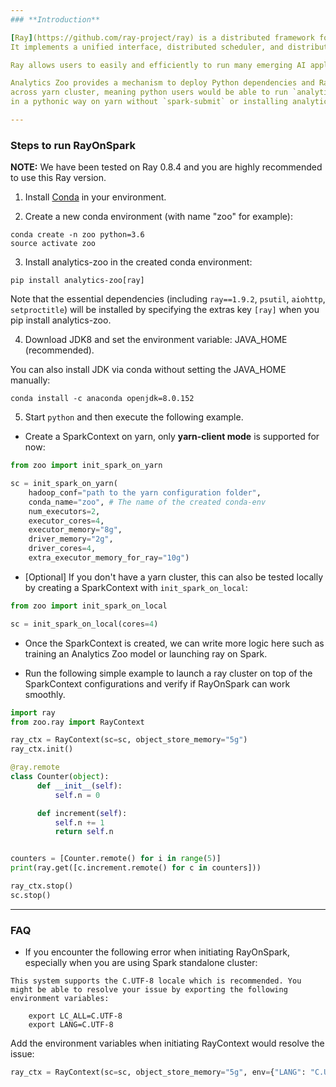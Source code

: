 ```yaml
---
### **Introduction**

[Ray](https://github.com/ray-project/ray) is a distributed framework for emerging AI applications open-sourced by [UC Berkeley RISELab](https://rise.cs.berkeley.edu). 
It implements a unified interface, distributed scheduler, and distributed and fault-tolerant store to address the new and demanding systems requirements for advanced AI technologies. 

Ray allows users to easily and efficiently to run many emerging AI applications, such as deep reinforcement learning using RLlib, scalable hyperparameter search using Ray Tune, automatic program synthesis using AutoPandas, etc.

Analytics Zoo provides a mechanism to deploy Python dependencies and Ray services automatically
across yarn cluster, meaning python users would be able to run `analytics-zoo` or `ray`
in a pythonic way on yarn without `spark-submit` or installing analytics-zoo or ray across all cluster nodes.

---
```

### **Steps to run RayOnSpark**

**NOTE:** We have been tested on Ray 0.8.4 and you are highly recommended to use this Ray version.

1) Install [Conda](https://docs.conda.io/projects/conda/en/latest/commands/install.html) in your environment.

2) Create a new conda environment (with name "zoo" for example):
```
conda create -n zoo python=3.6
source activate zoo
```

3) Install analytics-zoo in the created conda environment:
```
pip install analytics-zoo[ray]
```

Note that the essential dependencies (including `ray==1.9.2`, `psutil`, `aiohttp`, `setproctitle`) will be installed by specifying the extras key `[ray]` when you pip install analytics-zoo.

4) Download JDK8 and set the environment variable: JAVA_HOME (recommended).

You can also install JDK via conda without setting the JAVA_HOME manually:

`conda install -c anaconda openjdk=8.0.152`

5) Start `python` and then execute the following example.

- Create a SparkContext on yarn, only __yarn-client mode__ is supported for now:

```python
from zoo import init_spark_on_yarn

sc = init_spark_on_yarn(
    hadoop_conf="path to the yarn configuration folder",
    conda_name="zoo", # The name of the created conda-env
    num_executors=2,
    executor_cores=4,
    executor_memory="8g",
    driver_memory="2g",
    driver_cores=4,
    extra_executor_memory_for_ray="10g")
```

- [Optional] If you don't have a yarn cluster, this can also be tested locally by creating a SparkContext
with `init_spark_on_local`:

```python
from zoo import init_spark_on_local

sc = init_spark_on_local(cores=4)
```

- Once the SparkContext is created, we can write more logic here such as training an Analytics Zoo model
or launching ray on Spark.

- Run the following simple example to launch a ray cluster on top of the SparkContext configurations and verify if RayOnSpark can work smoothly.

```python
import ray
from zoo.ray import RayContext

ray_ctx = RayContext(sc=sc, object_store_memory="5g")
ray_ctx.init()

@ray.remote
class Counter(object):
      def __init__(self):
          self.n = 0

      def increment(self):
          self.n += 1
          return self.n


counters = [Counter.remote() for i in range(5)]
print(ray.get([c.increment.remote() for c in counters]))

ray_ctx.stop()
sc.stop()
```

---
### **FAQ**
- If you encounter the following error when initiating RayOnSpark, especially when you are using Spark standalone cluster:
```
This system supports the C.UTF-8 locale which is recommended. You might be able to resolve your issue by exporting the following environment variables:

    export LC_ALL=C.UTF-8
    export LANG=C.UTF-8
```
Add the environment variables when initiating RayContext would resolve the issue:
```python
ray_ctx = RayContext(sc=sc, object_store_memory="5g", env={"LANG": "C.UTF-8", "LC_ALL": "C.UTF-8"})
```
